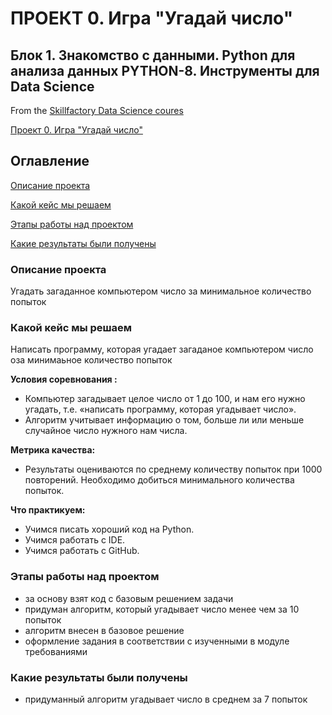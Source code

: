 # ПРОЕКТ 0. Игра "Угадай число"
##  Блок 1. Знакомство с данными. Python для анализа данных PYTHON-8. Инструменты для Data Science 

From the [Skillfactory Data Science coures](https://lms.skillfactory.ru/courses/course-v1:SkillFactory+DSPR-2.0+14JULY2021/course/)  

[Проект 0. Игра "Угадай число"](https://github.com/TalibullinaEM/dspr76/tree/main/project_0)



##  Оглавление 
[Описание проекта](https://github.com/TalibullinaEM/dspr76/tree/main/project_0\README.md#Описание-проекта)

[Какой кейс мы решаем](https://github.com/TalibullinaEM/dspr76/tree/main/project_0\README.md#какой-кейс-мы-решаем)

[Этапы работы над проектом](https://github.com/TalibullinaEM/dspr76/tree/main/project_0\README.md#Этапы-работы-на_проектом)

[Какие результаты были получены](ttps://github.com/TalibullinaEM/dspr76/tree/main/project_0\README.md#)


### Описание проекта
Угадать загаданное компьютером число за минимальное количество попыток


### Какой кейс мы решаем
Написать программу, которая угадает загаданое компьютером число оза минимаьное количество попыток

**Условия соревнования :**
- Компьютер загадывает целое число от 1 до 100, и нам его нужно угадать, т.е. «написать программу, которая угадывает число».
- Алгоритм учитывает информацию о том, больше ли или меньше случайное число нужного нам числа.

**Метрика качества:**

- Результаты оцениваются по среднему количеству попыток при 1000 повторений. Необходимо добиться минимального количества попыток.

**Что практикуем:**

- Учимся писать хороший код на Python.
- Учимся работать с IDE.
- Учимся работать с GitHub.




### Этапы работы над проектом
- за основу взят код с базовым решением задачи
- придуман алгоритм, который угадывает число менее чем за 10 попыток
- алгоритм внесен в базовое решение
- оформление задания в соответствии с изученными в модуле требованиями  


### Какие результаты были получены
- придуманный алгоритм угадывает число в среднем за 7 попыток

